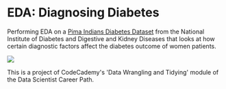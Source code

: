 # EDA: Diagnosing Diabetes
Performing EDA on a [Pima Indians Diabetes Dataset](https://www.kaggle.com/uciml/pima-indians-diabetes-database) from the National Institute of Diabetes and Digestive and Kidney Diseases that looks at how certain diagnostic factors affect the diabetes outcome of women patients.

![](https://encrypted-tbn0.gstatic.com/images?q=tbn:ANd9GcQzfb0E4U-sXrPa4IsgR_mDxFzFekXZ8rayDA&usqp=CAU)

This is a project of CodeCademy's 'Data Wrangling and Tidying' module of the Data Scientist Career Path. 
